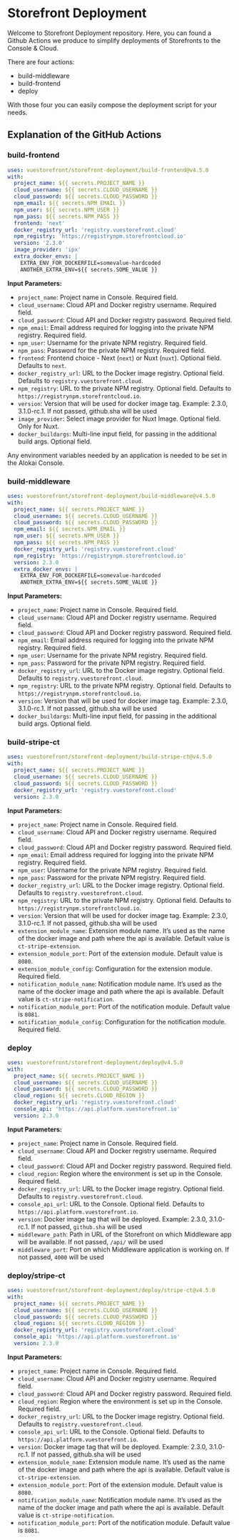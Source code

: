 # Storefront Deployment

Welcome to Storefront Deployment repository. Here, you can found a Github Actions we produce to simplify deployments of Storefronts to the Console & Cloud.

There are four actions:

- build-middleware
- build-frontend
- deploy

With those four you can easily compose the deployment script for your needs.

## Explanation of the GitHub Actions

### build-frontend

```yaml
uses: vuestorefront/storefront-deployment/build-frontend@v4.5.0
with:
  project_name: ${{ secrets.PROJECT_NAME }}
  cloud_username: ${{ secrets.CLOUD_USERNAME }}
  cloud_password: ${{ secrets.CLOUD_PASSWORD }}
  npm_email: ${{ secrets.NPM_EMAIL }}
  npm_user: ${{ secrets.NPM_USER }}
  npm_pass: ${{ secrets.NPM_PASS }}
  frontend: 'next'
  docker_registry_url: 'registry.vuestorefront.cloud'
  npm_registry: 'https://registrynpm.storefrontcloud.io'
  version: '2.3.0'
  image_provider: 'ipx'
  extra_docker_envs: |
    EXTRA_ENV_FOR_DOCKERFILE=somevalue-hardcoded
    ANOTHER_EXTRA_ENV=${{ secrets.SOME_VALUE }}
```

**Input Parameters:**

- `project_name`: Project name in Console. Required field.
- `cloud_username`: Cloud API and Docker registry username. Required field.
- `cloud_password`: Cloud API and Docker registry password. Required field.
- `npm_email`: Email address required for logging into the private NPM registry. Required field.
- `npm_user`: Username for the private NPM registry. Required field.
- `npm_pass`: Password for the private NPM registry. Required field.
- `frontend`: Frontend choice - Next (`next`) or Nuxt (`nuxt`). Optional field. Defaults to `next`.
- `docker_registry_url`: URL to the Docker image registry. Optional field. Defaults to `registry.vuestorefront.cloud`.
- `npm_registry`: URL to the private NPM registry. Optional field. Defaults to `https://registrynpm.storefrontcloud.io`.
- `version`: Version that will be used for docker image tag. Example: 2.3.0, 3.1.0-rc.1. If not passed, github.sha will be used
- `image_provider`: Select image provider for Nuxt Image. Optional field. Only for Nuxt.
- `docker_buildargs`: Multi-line input field, for passing in the additional build args. Optional field.

Any environment variables needed by an application is needed to be set in the Alokai Console.

### build-middleware

```yaml
uses: vuestorefront/storefront-deployment/build-middleware@v4.5.0
with:
  project_name: ${{ secrets.PROJECT_NAME }}
  cloud_username: ${{ secrets.CLOUD_USERNAME }}
  cloud_password: ${{ secrets.CLOUD_PASSWORD }}
  npm_email: ${{ secrets.NPM_EMAIL }}
  npm_user: ${{ secrets.NPM_USER }}
  npm_pass: ${{ secrets.NPM_PASS }}
  docker_registry_url: 'registry.vuestorefront.cloud'
  npm_registry: 'https://registrynpm.storefrontcloud.io'
  version: 2.3.0
  extra_docker_envs: |
    EXTRA_ENV_FOR_DOCKERFILE=somevalue-hardcoded
    ANOTHER_EXTRA_ENV=${{ secrets.SOME_VALUE }}
```

**Input Parameters:**

- `project_name`: Project name in Console. Required field.
- `cloud_username`: Cloud API and Docker registry username. Required field.
- `cloud_password`: Cloud API and Docker registry password. Required field.
- `npm_email`: Email address required for logging into the private NPM registry. Required field.
- `npm_user`: Username for the private NPM registry. Required field.
- `npm_pass`: Password for the private NPM registry. Required field.
- `docker_registry_url`: URL to the Docker image registry. Optional field. Defaults to `registry.vuestorefront.cloud`.
- `npm_registry`: URL to the private NPM registry. Optional field. Defaults to `https://registrynpm.storefrontcloud.io`.
- `version`: Version that will be used for docker image tag. Example: 2.3.0, 3.1.0-rc.1. If not passed, github.sha will be used
- `docker_buildargs`: Multi-line input field, for passing in the additional build args. Optional field.

### build-stripe-ct

```yaml
uses: vuestorefront/storefront-deployment/build-stripe-ct@v4.5.0
with:
  project_name: ${{ secrets.PROJECT_NAME }}
  cloud_username: ${{ secrets.CLOUD_USERNAME }}
  cloud_password: ${{ secrets.CLOUD_PASSWORD }}
  docker_registry_url: 'registry.vuestorefront.cloud'
  version: 2.3.0
```

**Input Parameters:**

- `project_name`: Project name in Console. Required field.
- `cloud_username`: Cloud API and Docker registry username. Required field.
- `cloud_password`: Cloud API and Docker registry password. Required field.
- `npm_email`: Email address required for logging into the private NPM registry. Required field.
- `npm_user`: Username for the private NPM registry. Required field.
- `npm_pass`: Password for the private NPM registry. Required field.
- `docker_registry_url`: URL to the Docker image registry. Optional field. Defaults to `registry.vuestorefront.cloud`.
- `npm_registry`: URL to the private NPM registry. Optional field. Defaults to `https://registrynpm.storefrontcloud.io`.
- `version`: Version that will be used for docker image tag. Example: 2.3.0, 3.1.0-rc.1. If not passed, github.sha will be used
- `extension_module_name`: Extension module name. It’s used as the name of the docker image and path where the api is available. Default value is `ct-stripe-extension`.
- `extension_module_port`: Port of the extension module. Default value is `8080`.
- `extension_module_config`: Configuration for the extension module. Required field.
- `notification_module_name`: Notification module name. It’s used as the name of the docker image and path where the api is available. Default value is `ct-stripe-notification`.
- `notification_module_port`: Port of the notification module. Default value is `8081`.
- `notification_module_config`: Configuration for the notification module. Required field.

### deploy

```yaml
uses: vuestorefront/storefront-deployment/deploy@v4.5.0
with:
  project_name: ${{ secrets.PROJECT_NAME }}
  cloud_username: ${{ secrets.CLOUD_USERNAME }}
  cloud_password: ${{ secrets.CLOUD_PASSWORD }}
  cloud_region: ${{ secrets.CLOUD_REGION }}
  docker_registry_url: 'registry.vuestorefront.cloud'
  console_api: 'https://api.platform.vuestorefront.io'
  version: 2.3.0
```

**Input Parameters:**

- `project_name`: Project name in Console. Required field.
- `cloud_username`: Cloud API and Docker registry username. Required field.
- `cloud_password`: Cloud API and Docker registry password. Required field.
- `cloud_region`: Region where the environment is set up in the Console. Required field.
- `docker_registry_url`: URL to the Docker image registry. Optional field. Defaults to `registry.vuestorefront.cloud`.
- `console_api_url`: URL to the Console. Optional field. Defaults to `https://api.platform.vuestorefront.io`.
- `version`: Docker image tag that will be deployed. Example: 2.3.0, 3.1.0-rc.1. If not passed, `github.sha` will be used
- `middleware_path`: Path in URL of the Storefront on which Middleware app will be available. If not passed, `/api/` will be used
- `middleware_port`: Port on which Middleware application is working on. If not passed, `4000` will be used

### deploy/stripe-ct

```yaml
uses: vuestorefront/storefront-deployment/deploy/stripe-ct@v4.5.0
with:
  project_name: ${{ secrets.PROJECT_NAME }}
  cloud_username: ${{ secrets.CLOUD_USERNAME }}
  cloud_password: ${{ secrets.CLOUD_PASSWORD }}
  cloud_region: ${{ secrets.CLOUD_REGION }}
  docker_registry_url: 'registry.vuestorefront.cloud'
  console_api: 'https://api.platform.vuestorefront.io'
  version: 2.3.0
```

**Input Parameters:**

- `project_name`: Project name in Console. Required field.
- `cloud_username`: Cloud API and Docker registry username. Required field.
- `cloud_password`: Cloud API and Docker registry password. Required field.
- `cloud_region`: Region where the environment is set up in the Console. Required field.
- `docker_registry_url`: URL to the Docker image registry. Optional field. Defaults to `registry.vuestorefront.cloud`.
- `console_api_url`: URL to the Console. Optional field. Defaults to `https://api.platform.vuestorefront.io`.
- `version`: Docker image tag that will be deployed. Example: 2.3.0, 3.1.0-rc.1. If not passed, github.sha will be used
- `extension_module_name`: Extension module name. It’s used as the name of the docker image and path where the api is available. Default value is `ct-stripe-extension`.
- `extension_module_port`: Port of the extension module. Default value is `8080`.
- `notification_module_name`: Notification module name. It’s used as the name of the docker image and path where the api is available. Default value is `ct-stripe-notification`.
- `notification_module_port`: Port of the notification module. Default value is `8081`.
